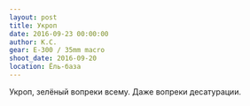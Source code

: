 ```yaml
---
layout: post
title: Укроп
date: 2016-09-23 00:00:00
author: К.С.
gear: E-300 / 35mm macro
shoot_date: 2016-09-20
location: Ёль-база
---
```


Укроп, зелёный вопреки всему. Даже вопреки десатурации.
